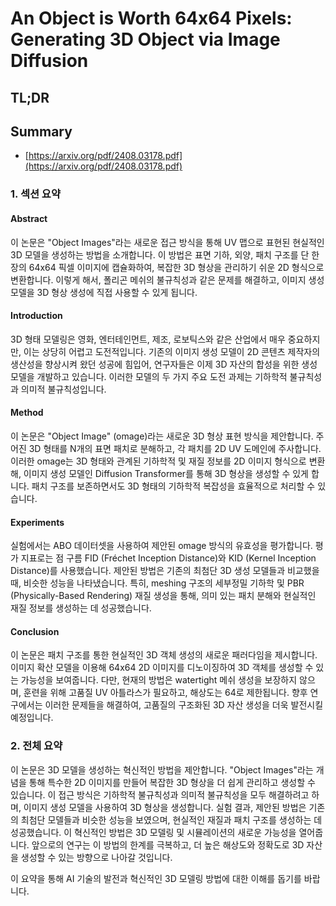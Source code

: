 # An Object is Worth 64x64 Pixels: Generating 3D Object via Image Diffusion
## TL;DR
## Summary
- [https://arxiv.org/pdf/2408.03178.pdf](https://arxiv.org/pdf/2408.03178.pdf)

### 1. 섹션 요약

#### Abstract
이 논문은 "Object Images"라는 새로운 접근 방식을 통해 UV 맵으로 표현된 현실적인 3D 모델을 생성하는 방법을 소개합니다. 이 방법은 표면 기하, 외양, 패치 구조를 단 한 장의 64x64 픽셀 이미지에 캡슐화하여, 복잡한 3D 형상을 관리하기 쉬운 2D 형식으로 변환합니다. 이렇게 해서, 폴리곤 메쉬의 불규칙성과 같은 문제를 해결하고, 이미지 생성 모델을 3D 형상 생성에 직접 사용할 수 있게 됩니다.

#### Introduction
3D 형태 모델링은 영화, 엔터테인먼트, 제조, 로보틱스와 같은 산업에서 매우 중요하지만, 이는 상당히 어렵고 도전적입니다. 기존의 이미지 생성 모델이 2D 콘텐츠 제작자의 생산성을 향상시켜 왔던 성공에 힘입어, 연구자들은 이제 3D 자산의 합성을 위한 생성 모델을 개발하고 있습니다. 이러한 모델의 두 가지 주요 도전 과제는 기하학적 불규칙성과 의미적 불규칙성입니다.

#### Method
이 논문은 "Object Image" (omage)라는 새로운 3D 형상 표현 방식을 제안합니다. 주어진 3D 형태를 N개의 표면 패치로 분해하고, 각 패치를 2D UV 도메인에 주사합니다. 이러한 omage는 3D 형태와 관계된 기하학적 및 재질 정보를 2D 이미지 형식으로 변환해, 이미지 생성 모델인 Diffusion Transformer를 통해 3D 형상을 생성할 수 있게 합니다. 패치 구조를 보존하면서도 3D 형태의 기하학적 복잡성을 효율적으로 처리할 수 있습니다.

#### Experiments
실험에서는 ABO 데이터셋을 사용하여 제안된 omage 방식의 유효성을 평가합니다. 평가 지표로는 점 구름 FID (Fréchet Inception Distance)와 KID (Kernel Inception Distance)를 사용했습니다. 제안된 방법은 기존의 최첨단 3D 생성 모델들과 비교했을 때, 비슷한 성능을 나타냈습니다. 특히, meshing 구조의 세부정밀 기하학 및 PBR (Physically-Based Rendering) 재질 생성을 통해, 의미 있는 패치 분해와 현실적인 재질 정보를 생성하는 데 성공했습니다.

#### Conclusion
이 논문은 패치 구조를 통한 현실적인 3D 객체 생성의 새로운 패러다임을 제시합니다. 이미지 확산 모델을 이용해 64x64 2D 이미지를 디노이징하여 3D 객체를 생성할 수 있는 가능성을 보여줍니다. 다만, 현재의 방법은 watertight 메쉬 생성을 보장하지 않으며, 훈련을 위해 고품질 UV 아틀라스가 필요하고, 해상도는 64로 제한됩니다. 향후 연구에서는 이러한 문제들을 해결하여, 고품질의 구조화된 3D 자산 생성을 더욱 발전시킬 예정입니다.

### 2. 전체 요약
이 논문은 3D 모델을 생성하는 혁신적인 방법을 제안합니다. "Object Images"라는 개념을 통해 특수한 2D 이미지를 만들어 복잡한 3D 형상을 더 쉽게 관리하고 생성할 수 있습니다. 이 접근 방식은 기하학적 불규칙성과 의미적 불규칙성을 모두 해결하려고 하며, 이미지 생성 모델을 사용하여 3D 형상을 생성합니다. 실험 결과, 제안된 방법은 기존의 최첨단 모델들과 비슷한 성능을 보였으며, 현실적인 재질과 패치 구조를 생성하는 데 성공했습니다. 이 혁신적인 방법은 3D 모델링 및 시뮬레이션의 새로운 가능성을 열어줍니다. 앞으로의 연구는 이 방법의 한계를 극복하고, 더 높은 해상도와 정확도로 3D 자산을 생성할 수 있는 방향으로 나아갈 것입니다.

이 요약을 통해 AI 기술의 발전과 혁신적인 3D 모델링 방법에 대한 이해를 돕기를 바랍니다.